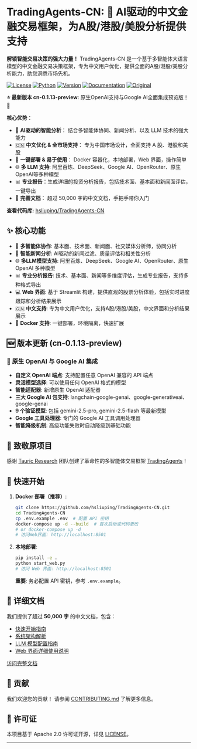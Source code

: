 # TradingAgents-CN: 🚀 AI驱动的中文金融交易框架，为A股/港股/美股分析提供支持

**解锁智能交易决策的强大力量！** TradingAgents-CN 是一个基于多智能体大语言模型的中文金融交易决策框架，专为中文用户优化，提供全面的A股/港股/美股分析能力，助您洞悉市场先机。

[![License](https://img.shields.io/badge/License-Apache%202.0-blue.svg)](https://opensource.org/licenses/Apache-2.0)
[![Python](https://img.shields.io/badge/Python-3.10%2B-blue.svg)](https://www.python.org/)
[![Version](https://img.shields.io/badge/Version-cn--0.1.13--preview-orange.svg)](./VERSION)
[![Documentation](https://img.shields.io/badge/docs-中文文档-green.svg)](./docs/)
[![Original](https://img.shields.io/badge/基于-TauricResearch/TradingAgents-orange.svg)](https://github.com/TauricResearch/TradingAgents)

**⭐  最新版本 cn-0.1.13-preview**:  原生OpenAI支持与Google AI全面集成预览版！ 🚀

**核心优势**：

*   🧠 **AI驱动的智能分析**： 结合多智能体协同、新闻分析、以及 LLM 技术的强大能力
*   🇨🇳 **中文优化 & 全市场支持**： 专为中国市场设计，全面支持 A 股、港股和美股
*   🐳 **一键部署 & 易于使用**：  Docker 容器化，本地部署，Web 界面，操作简单
*   🌐 **多 LLM 支持**: 阿里百炼、DeepSeek、Google AI、OpenRouter、原生OpenAI等多种模型
*   📊 **专业报告**：生成详细的投资分析报告，包括技术面、基本面和新闻面评估，一键导出
*   🤝 **完善文档**： 超过 50,000 字的中文文档，手把手带你入门

**查看代码库:** [hsliuping/TradingAgents-CN](https://github.com/hsliuping/TradingAgents-CN)

##  ✨ 核心功能

*   🤖 **多智能体协作**: 基本面、技术面、新闻面、社交媒体分析师，协同分析
*   📰 **智能新闻分析**:  AI驱动的新闻过滤、质量评估和相关性分析
*   🌐 **多LLM模型支持**:  阿里百炼、DeepSeek、Google AI、OpenRouter、原生OpenAI 多种模型
*   📊 **专业分析报告**:  技术、基本面、新闻等多维度评估，生成专业报告，支持多种格式导出
*   💻 **Web 界面**:  基于 Streamlit 构建，提供直观的股票分析体验，包括实时进度跟踪和分析结果展示
*   🇨🇳 **中文支持**:  专为中文用户优化，支持A股/港股/美股，中文界面和分析结果展示
*   🐳 **Docker 支持**:  一键部署，环境隔离，快速扩展

## 🆕  版本更新 (cn-0.1.13-preview)

### 🤖 原生 OpenAI 与 Google AI 集成

*   **自定义 OpenAI 端点**: 支持配置任意 OpenAI 兼容的 API 端点
*   **灵活模型选择**: 可以使用任何 OpenAI 格式的模型
*   **智能适配器**: 新增原生 OpenAI 适配器
*   **三大 Google AI 包支持**: langchain-google-genai、google-generativeai、google-genai
*   **9 个验证模型**: 包括 gemini-2.5-pro, gemini-2.5-flash 等最新模型
*   **Google 工具处理器**: 专门的 Google AI 工具调用处理器
*   **智能降级机制**: 高级功能失败时自动降级到基础功能

## 🙏 致敬原项目

感谢 [Tauric Research](https://github.com/TauricResearch) 团队创建了革命性的多智能体交易框架 [TradingAgents](https://github.com/TauricResearch/TradingAgents)！

## 🚀  快速开始

1.  **Docker 部署（推荐）**:

    ```bash
    git clone https://github.com/hsliuping/TradingAgents-CN.git
    cd TradingAgents-CN
    cp .env.example .env  # 配置 API 密钥
    docker-compose up -d --build  # 首次启动或代码更改
    # or docker-compose up -d
    # 访问Web界面: http://localhost:8501
    ```

2.  **本地部署**:

    ```bash
    pip install -e .
    python start_web.py
    # 访问 Web 界面: http://localhost:8501
    ```

    **重要**:  务必配置 API 密钥，参考 `.env.example`。

## 📖 详细文档

我们提供了超过 **50,000 字** 的中文文档，包含：

*   [快速开始指南](docs/overview/quick-start.md)
*   [系统架构解析](docs/architecture/system-architecture.md)
*   [LLM 模型配置指南](docs/configuration/llm-config.md)
*   [Web 界面详细使用说明](docs/usage/web-interface-detailed-guide.md)

[访问完整文档](./docs/)

## 🤝 贡献

我们欢迎您的贡献！ 请参阅 [CONTRIBUTING.md](CONTRIBUTING.md) 了解更多信息。

## 📄 许可证

本项目基于 Apache 2.0 许可证开源，详见 [LICENSE](LICENSE)。

---